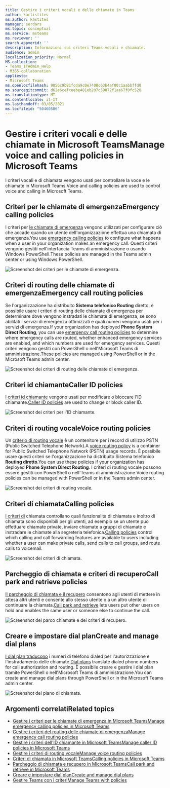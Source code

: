 ```yaml
---
title: Gestire i criteri vocali e delle chiamate in Teams
author: karlistites
ms.author: kastites
manager: serdars
ms.topic: conceptual
ms.service: msteams
ms.reviewer: ''
search.appverid: ''
description: Informazioni sui criteri Teams vocali e chiamate.
audience: admin
localization_priority: Normal
MS.collection:
- Teams_ITAdmin_Help
- M365-collaboration
appliesto:
- Microsoft Teams
ms.openlocfilehash: 9056c9b81fcda9c0e7408c63b4af00c1aabbffd0
ms.sourcegitcommit: d62e6cefceebe481eb207c59872f1aa67f0fc528
ms.translationtype: MT
ms.contentlocale: it-IT
ms.lasthandoff: 03/05/2021
ms.locfileid: "50460586"
---
```

# <a name="manage-voice-and-calling-policies-in-microsoft-teams"></a><span data-ttu-id="43651-103">Gestire i criteri vocali e delle chiamate in Microsoft Teams</span><span class="sxs-lookup"><span data-stu-id="43651-103">Manage voice and calling policies in Microsoft Teams</span></span>

<span data-ttu-id="43651-104">I criteri vocali e di chiamata vengono usati per controllare la voce e le chiamate in Microsoft Teams.</span><span class="sxs-lookup"><span data-stu-id="43651-104">Voice and calling policies are used to control voice and calling in Microsoft Teams.</span></span>

## <a name="emergency-calling-policies"></a><span data-ttu-id="43651-105">Criteri per le chiamate di emergenza</span><span class="sxs-lookup"><span data-stu-id="43651-105">Emergency calling policies</span></span>

<span data-ttu-id="43651-106">I criteri per [le chiamate di emergenza](manage-emergency-calling-policies.md) vengono utilizzati per configurare ciò che accade quando un utente dell'organizzazione effettua una chiamata di emergenza.</span><span class="sxs-lookup"><span data-stu-id="43651-106">You use [emergency calling policies](manage-emergency-calling-policies.md) to configure what happens when a user in your organization makes an emergency call.</span></span> <span data-ttu-id="43651-107">Questi criteri vengono gestiti nell'interfaccia Teams di amministrazione o usando Windows PowerShell.</span><span class="sxs-lookup"><span data-stu-id="43651-107">These policies are managed in the Teams admin center or using Windows PowerShell.</span></span>

![Screenshot dei criteri per le chiamate di emergenza.](media/emergency-calling-policy2.png)

## <a name="emergency-call-routing-policies"></a><span data-ttu-id="43651-109">Criteri di routing delle chiamate di emergenza</span><span class="sxs-lookup"><span data-stu-id="43651-109">Emergency call routing policies</span></span>

<span data-ttu-id="43651-110">Se l'organizzazione ha distribuito **Sistema telefonico Routing** [](manage-emergency-call-routing-policies.md) diretto, è possibile usare i criteri di routing delle chiamate di emergenza per determinare dove vengono instradati le chiamate di emergenza, se sono abilitati i servizi di emergenza ottimizzati e quali numeri vengono usati per i servizi di emergenza.</span><span class="sxs-lookup"><span data-stu-id="43651-110">If your organization has deployed **Phone System Direct Routing**, you can use [emergency call routing policies](manage-emergency-call-routing-policies.md) to determine where emergency calls are routed, whether enhanced emergency services are enabled, and which numbers are used for emergency services.</span></span> <span data-ttu-id="43651-111">Questi criteri vengono gestiti con PowerShell o nell'Microsoft Teams di amministrazione.</span><span class="sxs-lookup"><span data-stu-id="43651-111">These policies are managed using PowerShell or in the Microsoft Teams admin center.</span></span>

![Screenshot dei criteri di routing delle chiamate di emergenza.](media/emergency-call-routing-policy.png)

## <a name="caller-id-policies"></a><span data-ttu-id="43651-113">Criteri id chiamante</span><span class="sxs-lookup"><span data-stu-id="43651-113">Caller ID policies</span></span>

<span data-ttu-id="43651-114">[I criteri id chiamante](caller-id-policies.md) vengono usati per modificare o bloccare l'ID chiamante.</span><span class="sxs-lookup"><span data-stu-id="43651-114">[Caller ID policies](caller-id-policies.md) are used to change or block caller ID.</span></span>

![Screenshot dei criteri per l'ID chiamante.](media/caller-id-policy.png)

## <a name="voice-routing-policies"></a><span data-ttu-id="43651-116">Criteri di routing vocale</span><span class="sxs-lookup"><span data-stu-id="43651-116">Voice routing policies</span></span>

<span data-ttu-id="43651-117">Un [criterio di routing vocale](manage-voice-routing-policies.md) è un contenitore per i record di utilizzo PSTN (Public Switched Telephone Network).</span><span class="sxs-lookup"><span data-stu-id="43651-117">A [voice routing policy](manage-voice-routing-policies.md) is a container for Public Switched Telephone Network (PSTN) usage records.</span></span> <span data-ttu-id="43651-118">È possibile usare questi criteri se l'organizzazione ha distribuito Sistema telefonico **Routing diretto**.</span><span class="sxs-lookup"><span data-stu-id="43651-118">You can use these policies if your organization has deployed **Phone System Direct Routing**.</span></span> <span data-ttu-id="43651-119">I criteri di routing vocale possono essere gestiti con PowerShell o nell'Teams di amministrazione.</span><span class="sxs-lookup"><span data-stu-id="43651-119">Voice routing policies can be managed with PowerShell or in the Teams admin center.</span></span>

![Screenshot dei criteri di routing vocale.](media/voice-routing-policy.png)

## <a name="calling-policies"></a><span data-ttu-id="43651-121">Criteri di chiamata</span><span class="sxs-lookup"><span data-stu-id="43651-121">Calling policies</span></span>

<span data-ttu-id="43651-122">[I criteri di](teams-calling-policy.md) chiamata controllano quali funzionalità di chiamata e inoltro di chiamata sono disponibili per gli utenti, ad esempio se un utente può effettuare chiamate private, inviare chiamate a gruppi di chiamate e instradare le chiamate alla segreteria telefonica.</span><span class="sxs-lookup"><span data-stu-id="43651-122">[Calling policies](teams-calling-policy.md) control which calling and call forwarding features are available to users including whether a user can make private calls, send calls to call groups, and route calls to voicemail.</span></span>

![Screenshot dei criteri di chiamata.](media/calling-policy.png)

## <a name="call-park-and-retrieve-policies"></a><span data-ttu-id="43651-124">Parcheggio di chiamata e criteri di recupero</span><span class="sxs-lookup"><span data-stu-id="43651-124">Call park and retrieve policies</span></span>

<span data-ttu-id="43651-125">[Il parcheggio di chiamata e il recupero](call-park-and-retrieve.md) consentono agli utenti di mettere in attesa altri utenti e consente allo stesso utente o a un altro utente di continuare la chiamata.</span><span class="sxs-lookup"><span data-stu-id="43651-125">[Call park and retrieve](call-park-and-retrieve.md) lets users put other users on hold and enables the same user or someone else to continue the call.</span></span>

![Screenshot del parco chiamate e dei criteri di recupero.](media/call-park-policy.png)

## <a name="create-and-manage-dial-plans"></a><span data-ttu-id="43651-127">Creare e impostare dial plan</span><span class="sxs-lookup"><span data-stu-id="43651-127">Create and manage dial plans</span></span>

<span data-ttu-id="43651-128">[I dial plan traducono](create-and-manage-dial-plans.md) i numeri di telefono dialed per l'autorizzazione e l'instradamento delle chiamate.</span><span class="sxs-lookup"><span data-stu-id="43651-128">[Dial plans](create-and-manage-dial-plans.md) translate dialed phone numbers for call authorization and routing.</span></span> <span data-ttu-id="43651-129">È possibile creare e gestire i dial plan tramite PowerShell o nell'Microsoft Teams di amministrazione.</span><span class="sxs-lookup"><span data-stu-id="43651-129">You can create and manage dial plans through PowerShell or in the Microsoft Teams admin center.</span></span>

![Screenshot del piano di chiamata.](media/dial-plans.png)

## <a name="related-topics"></a><span data-ttu-id="43651-131">Argomenti correlati</span><span class="sxs-lookup"><span data-stu-id="43651-131">Related topics</span></span>

* [<span data-ttu-id="43651-132">Gestire i criteri per le chiamate di emergenza in Microsoft Teams</span><span class="sxs-lookup"><span data-stu-id="43651-132">Manage emergency calling policies in Microsoft Teams</span></span>](manage-emergency-calling-policies.md)
* [<span data-ttu-id="43651-133">Gestire i criteri del routing delle chiamate di emergenza</span><span class="sxs-lookup"><span data-stu-id="43651-133">Manage emergency call routing policies</span></span>](manage-emergency-call-routing-policies.md)
* [<span data-ttu-id="43651-134">Gestire i criteri dell'ID chiamante in Microsoft Teams</span><span class="sxs-lookup"><span data-stu-id="43651-134">Manage caller ID policies in Microsoft Teams</span></span>](caller-id-policies.md)
* [<span data-ttu-id="43651-135">Gestire i criteri di routing vocale</span><span class="sxs-lookup"><span data-stu-id="43651-135">Manage voice routing policies</span></span>](manage-voice-routing-policies.md)
* [<span data-ttu-id="43651-136">Criteri di chiamata in Microsoft Teams</span><span class="sxs-lookup"><span data-stu-id="43651-136">Calling policies in Microsoft Teams</span></span>](teams-calling-policy.md)
* [<span data-ttu-id="43651-137">Parcheggio di chiamata e recupero in Microsoft Teams</span><span class="sxs-lookup"><span data-stu-id="43651-137">Call park and retrieve in Microsoft Teams</span></span>](call-park-and-retrieve.md)
* [<span data-ttu-id="43651-138">Creare e impostare dial plan</span><span class="sxs-lookup"><span data-stu-id="43651-138">Create and manage dial plans</span></span>](create-and-manage-dial-plans.md)
* [<span data-ttu-id="43651-139">Gestire Teams con i criteri</span><span class="sxs-lookup"><span data-stu-id="43651-139">Manage Teams with policies</span></span>](manage-teams-with-policies.md)
